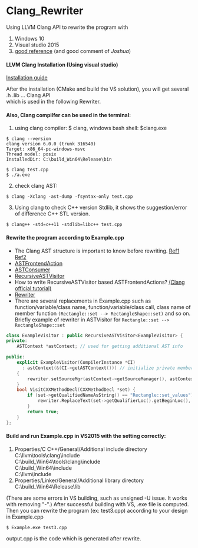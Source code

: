 # Clang_Rewriter
Using LLVM Clang API to rewrite the program with
1. Windows 10
2. Visual studio 2015
3. [good reference](https://kevinaboos.wordpress.com/2013/07/23/clang-tutorial-part-ii-libtooling-example/) (and good comment  of *Joshua*) 

#### LLVM Clang Installation (Using visual studio)
[Installation guide](https://clang.llvm.org/get_started.html)  

After the installation (CMake and build the VS solution), you will get several .h .lib ... Clang API  
which is used in the following Rewriter.  


#### Also, Clang compilfer can be used in the terminal:
1. using clang compiler: $ clang, windows bash shell: $clang.exe 
```
$ clang --version  
clang version 6.0.0 (trunk 316540)  
Target: x86_64-pc-windows-msvc  
Thread model: posix  
InstalledDir: C:\build_Win64\Release\bin    

$ clang test.cpp  
$ ./a.exe  
```
2. check clang AST:
```
$ clang -Xclang -ast-dump -fsyntax-only test.cpp   
```
3. Using clang to check C++ version Stdlib, it shows the suggestion/error of difference C++ STL version.
```
$ clang++ -std=c++11 -stdlib=libc++ test.cpp
```
#### Rewrite the program according to Example.cpp 
* The Clang AST structure is important to know before rewriting. [Ref1](http://swtv.kaist.ac.kr/courses/cs453-fall13/Clang%20tutorial%20v4.pdf) [Ref2](https://llvm.org/devmtg/2013-04/klimek-slides.pdf)
* [ASTFrontendAction](http://clang.llvm.org/doxygen/classclang_1_1ASTFrontendAction.html)  
* [ASTConsumer](http://clang.llvm.org/doxygen/classclang_1_1ASTConsumer.html)  
* [RecursiveASTVisitor](http://clang.llvm.org/doxygen/classclang_1_1RecursiveASTVisitor.html)  
* How to write RecursiveASTVisitor based ASTFrontendActions? [(Clang official tutorial)](http://clang.llvm.org/docs/RAVFrontendAction.html)  
* [Rewriter](http://clang.llvm.org/doxygen/classclang_1_1Rewriter.html)  
* There are several replacements in Example.cpp such as function/variable/class name, function/variable/class call, class name of member function `(Rectangle::set --> RectangleShape::set)` and so on. Briefly example of rewriter in ASTVisitor for `Rectangle::set --> RectangleShape::set`

```C++
class ExampleVisitor : public RecursiveASTVisitor<ExampleVisitor> {
private:
    ASTContext *astContext; // used for getting additional AST info

public:
    explicit ExampleVisitor(CompilerInstance *CI) 
      : astContext(&(CI->getASTContext())) // initialize private members
    {
        rewriter.setSourceMgr(astContext->getSourceManager(), astContext->getLangOpts());
    }
	bool VisitCXXMethodDecl(CXXMethodDecl *set) {
		if (set->getQualifiedNameAsString() == "Rectangle::set_values") {
			rewriter.ReplaceText(set->getQualifierLoc().getBeginLoc(), 9, "RectangleShape");
		}
		return true;
	}
};
```

#### Build and run Example.cpp in VS2015 with the setting correctly:   
1. Properties/C C++/General/Additional include directory  
    C:\llvm\tools\clang\include  
    C:\build_Win64\tools\clang\include  
    C:\build_Win64\include  
    C:\llvm\include 
    
2. Properties/Linker/General/Additional library directory  
    C:\build_Win64\Release\lib

(There are some errors in VS building, such as unsigned -U issue. It works with removing "-".)
After successful building with VS, .exe file is computed.  
Then you can rewrite the program (ex: test3.cpp) according to your design in Example.cpp  
```
$ Example.exe test3.cpp  
```

output.cpp is the code which is generated after rewrite.  


